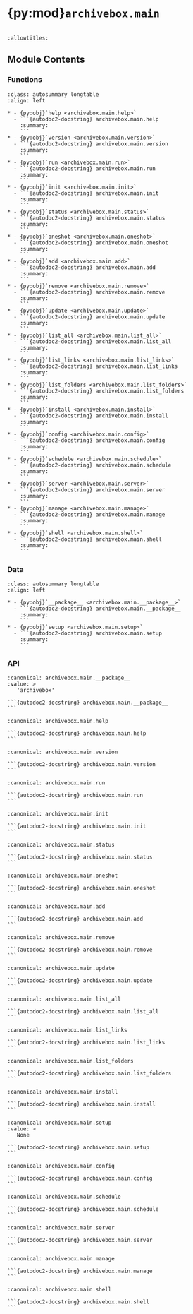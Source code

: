 # {py:mod}`archivebox.main`

```{py:module} archivebox.main
```

```{autodoc2-docstring} archivebox.main
:allowtitles:
```

## Module Contents

### Functions

````{list-table}
:class: autosummary longtable
:align: left

* - {py:obj}`help <archivebox.main.help>`
  - ```{autodoc2-docstring} archivebox.main.help
    :summary:
    ```
* - {py:obj}`version <archivebox.main.version>`
  - ```{autodoc2-docstring} archivebox.main.version
    :summary:
    ```
* - {py:obj}`run <archivebox.main.run>`
  - ```{autodoc2-docstring} archivebox.main.run
    :summary:
    ```
* - {py:obj}`init <archivebox.main.init>`
  - ```{autodoc2-docstring} archivebox.main.init
    :summary:
    ```
* - {py:obj}`status <archivebox.main.status>`
  - ```{autodoc2-docstring} archivebox.main.status
    :summary:
    ```
* - {py:obj}`oneshot <archivebox.main.oneshot>`
  - ```{autodoc2-docstring} archivebox.main.oneshot
    :summary:
    ```
* - {py:obj}`add <archivebox.main.add>`
  - ```{autodoc2-docstring} archivebox.main.add
    :summary:
    ```
* - {py:obj}`remove <archivebox.main.remove>`
  - ```{autodoc2-docstring} archivebox.main.remove
    :summary:
    ```
* - {py:obj}`update <archivebox.main.update>`
  - ```{autodoc2-docstring} archivebox.main.update
    :summary:
    ```
* - {py:obj}`list_all <archivebox.main.list_all>`
  - ```{autodoc2-docstring} archivebox.main.list_all
    :summary:
    ```
* - {py:obj}`list_links <archivebox.main.list_links>`
  - ```{autodoc2-docstring} archivebox.main.list_links
    :summary:
    ```
* - {py:obj}`list_folders <archivebox.main.list_folders>`
  - ```{autodoc2-docstring} archivebox.main.list_folders
    :summary:
    ```
* - {py:obj}`install <archivebox.main.install>`
  - ```{autodoc2-docstring} archivebox.main.install
    :summary:
    ```
* - {py:obj}`config <archivebox.main.config>`
  - ```{autodoc2-docstring} archivebox.main.config
    :summary:
    ```
* - {py:obj}`schedule <archivebox.main.schedule>`
  - ```{autodoc2-docstring} archivebox.main.schedule
    :summary:
    ```
* - {py:obj}`server <archivebox.main.server>`
  - ```{autodoc2-docstring} archivebox.main.server
    :summary:
    ```
* - {py:obj}`manage <archivebox.main.manage>`
  - ```{autodoc2-docstring} archivebox.main.manage
    :summary:
    ```
* - {py:obj}`shell <archivebox.main.shell>`
  - ```{autodoc2-docstring} archivebox.main.shell
    :summary:
    ```
````

### Data

````{list-table}
:class: autosummary longtable
:align: left

* - {py:obj}`__package__ <archivebox.main.__package__>`
  - ```{autodoc2-docstring} archivebox.main.__package__
    :summary:
    ```
* - {py:obj}`setup <archivebox.main.setup>`
  - ```{autodoc2-docstring} archivebox.main.setup
    :summary:
    ```
````

### API

````{py:data} __package__
:canonical: archivebox.main.__package__
:value: >
   'archivebox'

```{autodoc2-docstring} archivebox.main.__package__
```

````

````{py:function} help(out_dir: pathlib.Path = DATA_DIR) -> None
:canonical: archivebox.main.help

```{autodoc2-docstring} archivebox.main.help
```
````

````{py:function} version(quiet: bool = False, out_dir: pathlib.Path = DATA_DIR) -> None
:canonical: archivebox.main.version

```{autodoc2-docstring} archivebox.main.version
```
````

````{py:function} run(subcommand: str, subcommand_args: typing.Optional[typing.List[str]], stdin: typing.Optional[typing.IO] = None, out_dir: pathlib.Path = DATA_DIR) -> None
:canonical: archivebox.main.run

```{autodoc2-docstring} archivebox.main.run
```
````

````{py:function} init(force: bool = False, quick: bool = False, install: bool = False, out_dir: pathlib.Path = DATA_DIR) -> None
:canonical: archivebox.main.init

```{autodoc2-docstring} archivebox.main.init
```
````

````{py:function} status(out_dir: pathlib.Path = DATA_DIR) -> None
:canonical: archivebox.main.status

```{autodoc2-docstring} archivebox.main.status
```
````

````{py:function} oneshot(url: str, extractors: str = '', out_dir: pathlib.Path = DATA_DIR, created_by_id: int | None = None) -> typing.List[archivebox.index.schema.Link]
:canonical: archivebox.main.oneshot

```{autodoc2-docstring} archivebox.main.oneshot
```
````

````{py:function} add(urls: typing.Union[str, typing.List[str]], tag: str = '', depth: int = 0, update: bool = not ARCHIVING_CONFIG.ONLY_NEW, update_all: bool = False, index_only: bool = False, overwrite: bool = False, init: bool = False, extractors: str = '', parser: str = 'auto', created_by_id: int | None = None, out_dir: pathlib.Path = DATA_DIR) -> typing.List[archivebox.index.schema.Link]
:canonical: archivebox.main.add

```{autodoc2-docstring} archivebox.main.add
```
````

````{py:function} remove(filter_str: typing.Optional[str] = None, filter_patterns: typing.Optional[typing.List[str]] = None, filter_type: str = 'exact', snapshots: typing.Optional[django.db.models.QuerySet] = None, after: typing.Optional[float] = None, before: typing.Optional[float] = None, yes: bool = False, delete: bool = False, out_dir: pathlib.Path = DATA_DIR) -> typing.List[archivebox.index.schema.Link]
:canonical: archivebox.main.remove

```{autodoc2-docstring} archivebox.main.remove
```
````

````{py:function} update(resume: typing.Optional[float] = None, only_new: bool = ARCHIVING_CONFIG.ONLY_NEW, index_only: bool = False, overwrite: bool = False, filter_patterns_str: typing.Optional[str] = None, filter_patterns: typing.Optional[typing.List[str]] = None, filter_type: typing.Optional[str] = None, status: typing.Optional[str] = None, after: typing.Optional[str] = None, before: typing.Optional[str] = None, extractors: str = '', out_dir: pathlib.Path = DATA_DIR) -> typing.List[archivebox.index.schema.Link]
:canonical: archivebox.main.update

```{autodoc2-docstring} archivebox.main.update
```
````

````{py:function} list_all(filter_patterns_str: typing.Optional[str] = None, filter_patterns: typing.Optional[typing.List[str]] = None, filter_type: str = 'exact', status: typing.Optional[str] = None, after: typing.Optional[float] = None, before: typing.Optional[float] = None, sort: typing.Optional[str] = None, csv: typing.Optional[str] = None, json: bool = False, html: bool = False, with_headers: bool = False, out_dir: pathlib.Path = DATA_DIR) -> typing.Iterable[archivebox.index.schema.Link]
:canonical: archivebox.main.list_all

```{autodoc2-docstring} archivebox.main.list_all
```
````

````{py:function} list_links(snapshots: typing.Optional[django.db.models.QuerySet] = None, filter_patterns: typing.Optional[typing.List[str]] = None, filter_type: str = 'exact', after: typing.Optional[float] = None, before: typing.Optional[float] = None, out_dir: pathlib.Path = DATA_DIR) -> typing.Iterable[archivebox.index.schema.Link]
:canonical: archivebox.main.list_links

```{autodoc2-docstring} archivebox.main.list_links
```
````

````{py:function} list_folders(links: typing.List[archivebox.index.schema.Link], status: str, out_dir: pathlib.Path = DATA_DIR) -> typing.Dict[str, typing.Optional[archivebox.index.schema.Link]]
:canonical: archivebox.main.list_folders

```{autodoc2-docstring} archivebox.main.list_folders
```
````

````{py:function} install(out_dir: pathlib.Path = DATA_DIR) -> None
:canonical: archivebox.main.install

```{autodoc2-docstring} archivebox.main.install
```
````

````{py:data} setup
:canonical: archivebox.main.setup
:value: >
   None

```{autodoc2-docstring} archivebox.main.setup
```

````

````{py:function} config(config_options_str: typing.Optional[str] = None, config_options: typing.Optional[typing.List[str]] = None, get: bool = False, set: bool = False, reset: bool = False, out_dir: pathlib.Path = DATA_DIR) -> None
:canonical: archivebox.main.config

```{autodoc2-docstring} archivebox.main.config
```
````

````{py:function} schedule(add: bool = False, show: bool = False, clear: bool = False, foreground: bool = False, run_all: bool = False, quiet: bool = False, every: typing.Optional[str] = None, tag: str = '', depth: int = 0, overwrite: bool = False, update: bool = not ARCHIVING_CONFIG.ONLY_NEW, import_path: typing.Optional[str] = None, out_dir: pathlib.Path = DATA_DIR)
:canonical: archivebox.main.schedule

```{autodoc2-docstring} archivebox.main.schedule
```
````

````{py:function} server(runserver_args: typing.Optional[typing.List[str]] = None, reload: bool = False, debug: bool = False, init: bool = False, quick_init: bool = False, createsuperuser: bool = False, daemonize: bool = False, out_dir: pathlib.Path = DATA_DIR) -> None
:canonical: archivebox.main.server

```{autodoc2-docstring} archivebox.main.server
```
````

````{py:function} manage(args: typing.Optional[typing.List[str]] = None, out_dir: pathlib.Path = DATA_DIR) -> None
:canonical: archivebox.main.manage

```{autodoc2-docstring} archivebox.main.manage
```
````

````{py:function} shell(out_dir: pathlib.Path = DATA_DIR) -> None
:canonical: archivebox.main.shell

```{autodoc2-docstring} archivebox.main.shell
```
````
